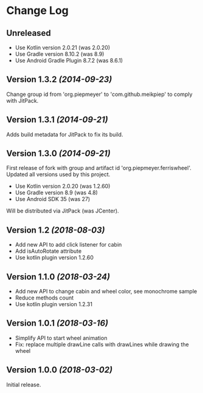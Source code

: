 Change Log
==========

Unreleased
----------

* Use Kotlin version 2.0.21 (was 2.0.20)
* Use Gradle version 8.10.2 (was 8.9)
* Use Android Gradle Plugin 8.7.2 (was 8.6.1)

Version 1.3.2 *(2014-09-23)*
----------------------------

Change group id from 'org.piepmeyer' to 'com.github.meikpiep' to comply with JitPack.

Version 1.3.1 *(2014-09-21)*
----------------------------

Adds build metadata for JitPack to fix its build.

Version 1.3.0 *(2014-09-21)*
----------------------------

First release of fork with group and artifact id 'org.piepmeyer.ferriswheel'.
Updated all versions used by this project.

 * Use Kotlin version 2.0.20 (was 1.2.60)
 * Use Gradle version 8.9 (was 4.8)
 * Use Android SDK 35 (was 27)

Will be distributed via JitPack (was JCenter).


Version 1.2 *(2018-08-03)*
--------------------------

 * Add new API to add click listener for cabin
 * Add isAutoRotate attribute
 * Use kotlin plugin version 1.2.60
 
 
Version 1.1.0 *(2018-03-24)*
----------------------------

 * Add new API to change cabin and wheel color, see monochrome sample
 * Reduce methods count
 * Use kotlin plugin version 1.2.31
 
 
Version 1.0.1 *(2018-03-16)*
----------------------------

 * Simplify API to start wheel animation
 * Fix: replace multiple drawLine calls with drawLines while drawing the wheel


Version 1.0.0 *(2018-03-02)*
----------------------------

Initial release.